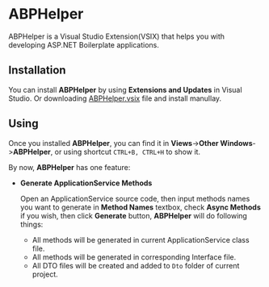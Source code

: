 # ABPHelper
ABPHelper is a Visual Studio Extension(VSIX) that helps you with developing ASP.NET Boilerplate applications.

## Installation
You can install **ABPHelper** by using **Extensions and Updates** in Visual Studio. Or downloading [ABPHelper.vsix](https://visualstudiogallery.msdn.microsoft.com/15d33189-e63e-4ab4-9269-bc43200d7836 "ABPHelper.vsix") file and install manullay.

## Using
Once you installed **ABPHelper**, you can find it in **Views**->**Other Windows**->**ABPHelper**, or using shortcut `CTRL+B, CTRL+H` to show it.

By now, **ABPHelper** has one feature:

- **Generate ApplicationService Methods**

	Open an ApplicationService source code, then input methods names you want to generate in **Method Names** textbox, check **Async Methods** if you wish, then click **Generate** button, **ABPHelper** will do following things:

	- All methods will be generated in current ApplicationService class file. 
	- All methods will be generated in corresponding Interface file.
	- All DTO files will be created and added to `Dto` folder of current project. 